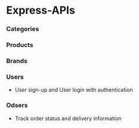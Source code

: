 # Express-APIs
### Categories
### Products
### Brands
### Users
  
* User sign-up and User login with authentication
### Odsers

* Track order status and delivery information

